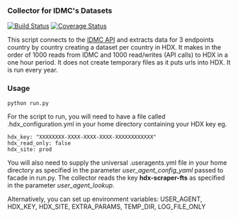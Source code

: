 ### Collector for IDMC's Datasets
[![Build Status](https://travis-ci.org/OCHA-DAP/hdx-scraper-idmc.svg?branch=master&ts=1)](https://travis-ci.org/OCHA-DAP/hdx-scraper-idmc) [![Coverage Status](https://coveralls.io/repos/github/OCHA-DAP/hdx-scraper-idmc/badge.svg?branch=master&ts=1)](https://coveralls.io/github/OCHA-DAP/hdx-scraper-idmc?branch=master)

This script connects to the [IDMC API](https://api.idmcdb.org/) and extracts data for 3 endpoints country by country creating a dataset per country in HDX. It makes in the order of 1000 reads from IDMC and 1000 read/writes (API calls) to HDX in a one hour period. It does not create temporary files as it puts urls into HDX. It is run every year. 


### Usage

    python run.py

For the script to run, you will need to have a file called .hdx_configuration.yml in your home directory containing your HDX key eg.

    hdx_key: "XXXXXXXX-XXXX-XXXX-XXXX-XXXXXXXXXXXX"
    hdx_read_only: false
    hdx_site: prod
    
 You will also need to supply the universal .useragents.yml file in your home directory as specified in the parameter *user_agent_config_yaml* passed to facade in run.py. The collector reads the key **hdx-scraper-fts** as specified in the parameter *user_agent_lookup*.
 
 Alternatively, you can set up environment variables: USER_AGENT, HDX_KEY, HDX_SITE, EXTRA_PARAMS, TEMP_DIR, LOG_FILE_ONLY
